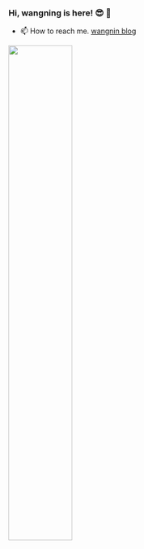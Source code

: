 ### Hi, wangning is here! 😎 👋

- 📫 How to reach me. [wangnin blog](https://wangning-bigdata.github.io/)

<a href="https://github.com/wangning-bigdata">
<img align="left" width="50%" src="https://github-readme-stats.vercel.app/api?username=wangning-bigdata&theme=solarized-dark&show_icons=true">
</a>
